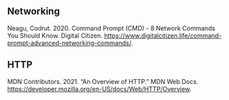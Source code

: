 ## Networking

Neagu, Codrut. 2020. Command Prompt (CMD) - 8 Network Commands You Should Know. Digital Citizen. <https://www.digitalcitizen.life/command-prompt-advanced-networking-commands/>.  

## HTTP

MDN Contributors. 2021. “An Overview of HTTP.” MDN Web Docs. <https://developer.mozilla.org/en-US/docs/Web/HTTP/Overview>.  
